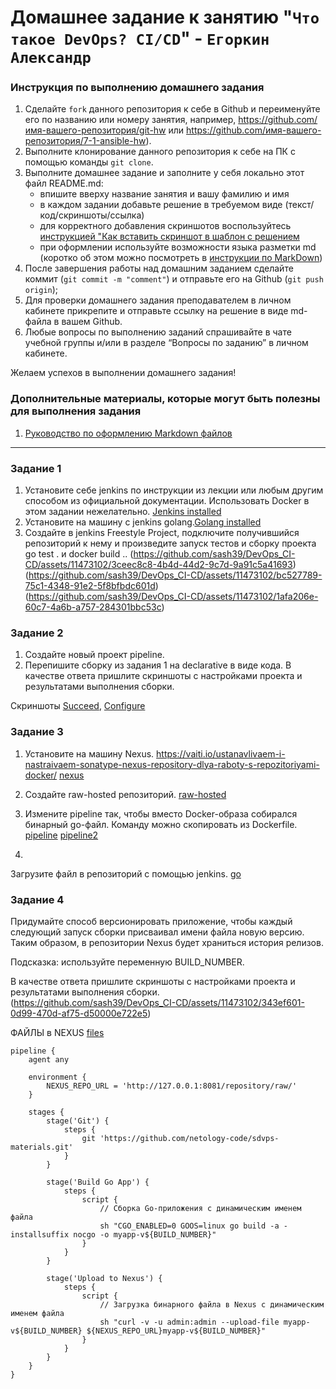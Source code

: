 # Домашнее задание к занятию "`Что такое DevOps? CI/CD`" - `Егоркин Александр`


### Инструкция по выполнению домашнего задания

   1. Сделайте `fork` данного репозитория к себе в Github и переименуйте его по названию или номеру занятия, например, https://github.com/имя-вашего-репозитория/git-hw или  https://github.com/имя-вашего-репозитория/7-1-ansible-hw).
   2. Выполните клонирование данного репозитория к себе на ПК с помощью команды `git clone`.
   3. Выполните домашнее задание и заполните у себя локально этот файл README.md:
      - впишите вверху название занятия и вашу фамилию и имя
      - в каждом задании добавьте решение в требуемом виде (текст/код/скриншоты/ссылка)
      - для корректного добавления скриншотов воспользуйтесь [инструкцией "Как вставить скриншот в шаблон с решением](https://github.com/netology-code/sys-pattern-homework/blob/main/screen-instruction.md)
      - при оформлении используйте возможности языка разметки md (коротко об этом можно посмотреть в [инструкции  по MarkDown](https://github.com/netology-code/sys-pattern-homework/blob/main/md-instruction.md))
   4. После завершения работы над домашним заданием сделайте коммит (`git commit -m "comment"`) и отправьте его на Github (`git push origin`);
   5. Для проверки домашнего задания преподавателем в личном кабинете прикрепите и отправьте ссылку на решение в виде md-файла в вашем Github.
   6. Любые вопросы по выполнению заданий спрашивайте в чате учебной группы и/или в разделе “Вопросы по заданию” в личном кабинете.
   
Желаем успехов в выполнении домашнего задания!
   
### Дополнительные материалы, которые могут быть полезны для выполнения задания

1. [Руководство по оформлению Markdown файлов](https://gist.github.com/Jekins/2bf2d0638163f1294637#Code)

---

### Задание 1



1. Установите себе jenkins по инструкции из лекции или любым другим способом из официальной документации. Использовать Docker в этом задании нежелательно.
   [Jenkins installed](https://github.com/sash39/DevOps_CI-CD/assets/11473102/32113ae5-3739-4ae8-ac94-45403c6e86c3)
3. Установите на машину с jenkins golang.[Golang installed](https://github.com/sash39/DevOps_CI-CD/assets/11473102/2cad7ba3-6255-49ca-b26e-7d61b557e8dc)
4. Создайте в jenkins Freestyle Project, подключите получившийся репозиторий к нему и произведите запуск тестов и сборку проекта go test . и docker build .. (https://github.com/sash39/DevOps_CI-CD/assets/11473102/3ceec8c8-4b4d-44d2-9c7d-9a91c5a41693)
  (https://github.com/sash39/DevOps_CI-CD/assets/11473102/bc527789-75c1-4348-91e2-5f8bfbdc601d)  (https://github.com/sash39/DevOps_CI-CD/assets/11473102/1afa206e-60c7-4a6b-a757-284301bbc53c)


### Задание 2


1. Создайте новый проект pipeline.
2. Перепишите сборку из задания 1 на declarative в виде кода.
В качестве ответа пришлите скриншоты с настройками проекта и результатами выполнения сборки.

Скриншоты
[Succeed](https://github.com/sash39/DevOps_CI-CD/assets/11473102/f597beb6-b43f-4baa-8ea8-defe10e1fc8d),
[Configure](https://github.com/sash39/DevOps_CI-CD/assets/11473102/e7da5afb-edd6-4ef2-923f-90bd74a49de3)


### Задание 3

1. Установите на машину Nexus. https://vaiti.io/ustanavlivaem-i-nastraivaem-sonatype-nexus-repository-dlya-raboty-s-repozitoriyami-docker/
[nexus](https://github.com/sash39/DevOps_CI-CD/assets/11473102/7341336d-d27e-43e5-9bc1-2db7282a2328)
   
3. Создайте raw-hosted репозиторий.
   [raw-hosted](https://github.com/sash39/DevOps_CI-CD/assets/11473102/f56203c4-b6ad-444a-aa7a-75e152725c78)
   
5. Измените pipeline так, чтобы вместо Docker-образа собирался бинарный go-файл. Команду можно скопировать из Dockerfile.
[pipeline](https://github.com/sash39/DevOps_CI-CD/assets/11473102/a96aca2e-6eeb-499e-8f49-09057f1a4a83)
[pipeline2](https://github.com/sash39/DevOps_CI-CD/assets/11473102/03d3f08c-4aca-4a35-8af9-e54c0948de2c)
7. 
Загрузите файл в репозиторий с помощью jenkins.
[go](https://github.com/sash39/DevOps_CI-CD/assets/11473102/6b819e3e-b605-42b3-b9c2-ebe88dbf4f27)


### Задание 4


Придумайте способ версионировать приложение, чтобы каждый следующий запуск сборки присваивал имени файла новую версию. Таким образом, в репозитории Nexus будет храниться история релизов.

Подсказка: используйте переменную BUILD_NUMBER.

В качестве ответа пришлите скриншоты с настройками проекта и результатами выполнения сборки.
(https://github.com/sash39/DevOps_CI-CD/assets/11473102/343ef601-0d99-470d-af75-d50000e722e5)

ФАЙЛЫ в NEXUS
[files](https://github.com/sash39/DevOps_CI-CD/assets/11473102/d8a063ca-56b8-41cc-af93-59b00107d7d5)


```
pipeline {
    agent any

    environment {
        NEXUS_REPO_URL = 'http://127.0.0.1:8081/repository/raw/'
    }

    stages {
        stage('Git') {
            steps {
                git 'https://github.com/netology-code/sdvps-materials.git'
            }
        }

        stage('Build Go App') {
            steps {
                script {
                    // Сборка Go-приложения с динамическим именем файла
                    sh "CGO_ENABLED=0 GOOS=linux go build -a -installsuffix nocgo -o myapp-v${BUILD_NUMBER}"
                }
            }
        }

        stage('Upload to Nexus') {
            steps {
                script {
                    // Загрузка бинарного файла в Nexus с динамическим именем файла
                    sh "curl -v -u admin:admin --upload-file myapp-v${BUILD_NUMBER} ${NEXUS_REPO_URL}myapp-v${BUILD_NUMBER}"
                }
            }
        }
    }
}

```


